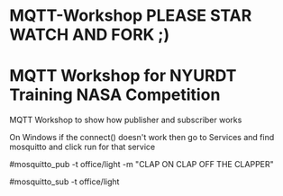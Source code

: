 # MQTT-Workshop PLEASE STAR WATCH AND FORK ;)
# MQTT Workshop for NYURDT Training NASA Competition
MQTT Workshop to show how publisher and subscriber works

On Windows if the connect() doesn't work then go to Services and find mosquitto and click run for that service

#mosquitto_pub -t office/light -m "CLAP ON CLAP OFF THE CLAPPER"

#mosquitto_sub -t office/light
